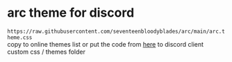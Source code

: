 # arc theme for discord
`https://raw.githubusercontent.com/seventeenbloodyblades/arc/main/arc.theme.css`\
copy to online themes list or put the code from [here](https://raw.githubusercontent.com/seventeenbloodyblades/arc/main/arc.theme.css) to discord client custom css / themes folder
